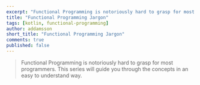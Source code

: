 ```yaml
---
excerpt: "Functional Programming is notoriously hard to grasp for most programmers. This series will guide you through the concepts in an easy to understand way."
title: "Functional Programming Jargon"
tags: [kotlin, functional-programming]
author: addamsson
short_title: "Functional Programming Jargon"
comments: true
published: false
---
```


> Functional Programming is notoriously hard to grasp for most programmers. This series will guide you through the concepts in an easy to understand way.


